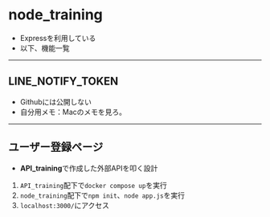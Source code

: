 # node_training
- Expressを利用している
- 以下、機能一覧
---

## LINE_NOTIFY_TOKEN
- Githubには公開しない
- 自分用メモ：Macのメモを見ろ。

---
## ユーザー登録ページ
- **API_training**で作成した外部APIを叩く設計
1. `API_training`配下で`docker compose up`を実行
2. `node_training`配下で`npm init`、`node app.js`を実行
3. `localhost:3000/`にアクセス
